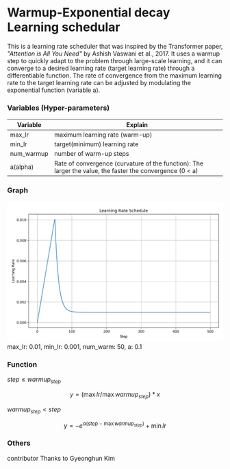 # Warmup-Exponential decay Learning schedular

This is a learning rate scheduler that was inspired by the Transformer paper, 
_"Attention is All You Need"_ by Ashish Vaswani et al., 2017. 
It uses a warmup step to quickly adapt to the problem through large-scale learning, 
and it can converge to a desired learning rate (target learning rate) through a differentiable function. 
The rate of convergence from the maximum learning rate to the target learning rate can be adjusted by modulating the exponential function (variable a).

### Variables (Hyper-parameters)
| Variable | Explain                         |
|----------|---------------------------------|
| max_lr   | maximum learning rate (warm-up) |
| min_lr   | target(minimum) learning rate   |
|num_warmup| number of warm-up steps         |
| a(alpha) | Rate of convergence (curvature of the function): The larger the value, the faster the convergence (0 < a)|

### Graph

![alt text](https://github.com/Sion1225/Warmup_Exponential_decay_LS/blob/main/0.01_50_0.001.png?raw=true)
max_lr: 0.01, min_lr: 0.001, num_warm: 50, a: 0.1

### Function

$step \leq warmup_{step}$

$$ y=(\max lr/\max warmup_{step})*x $$

$warmup_{step} < step$

$$ y=-e^{\alpha(step-\max warmup_{step})} + \min lr $$

### Others

contributor Thanks to Gyeonghun Kim
